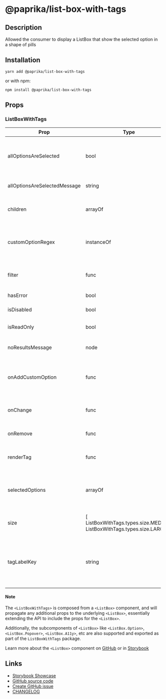 <!-- start: Autogenerated - do not modify -->

# @paprika/list-box-with-tags

## Description

Allowed the consumer to display a ListBox that show the selected option in a shape of pills

## Installation

```
yarn add @paprika/list-box-with-tags
```

or with npm:

```
npm install @paprika/list-box-with-tags
```

## Props

### ListBoxWithTags

| Prop                         | Type                                                                   | required | default                           | Description                                                                                                              |
| ---------------------------- | ---------------------------------------------------------------------- | -------- | --------------------------------- | ------------------------------------------------------------------------------------------------------------------------ |
| allOptionsAreSelected        | bool                                                                   | false    | false                             | When this is true, it will display a message indicating all options are selected on the popover                          |
| allOptionsAreSelectedMessage | string                                                                 | false    | ""                                | Message to display when all options have been selected                                                                   |
| children                     | arrayOf                                                                | true     | -                                 | Child of type <ListBox.Option />, <ListBox.Divider />, etc                                                               |
| customOptionRegex            | instanceOf                                                             | false    | /^.+@.+\..+\$/                    | Regex that match the input of the user and reports to onAddCustomOption. The default is a basic email regex              |
| filter                       | func                                                                   | false    | undefined                         | filter function for the ListBoxWithTags can be pair with ListBoxWithTags.filter                                          |
| hasError                     | bool                                                                   | false    | false                             | If ListBox is in an error state                                                                                          |
| isDisabled                   | bool                                                                   | false    | false                             | Disables the ListBox if true                                                                                             |
| isReadOnly                   | bool                                                                   | false    | false                             | The ListBox will not allow value to be changed                                                                           |
| noResultsMessage             | node                                                                   | false    | null                              | String message to be display when there are not results                                                                  |
| onAddCustomOption            | func                                                                   | false    | null                              | Callback whenever the user input a new custom option like some@email.com, pass undefined to ignore this behaviour        |
| onChange                     | func                                                                   | false    | () => {}                          | Callback whenever the user change a selection on the ListBoxWithTags                                                     |
| onRemove                     | func                                                                   | false    | () => {}                          | Callback once a tag is remove from the Trigger                                                                           |
| renderTag                    | func                                                                   | false    | null                              | Render prop to override the default Tag style, see example for it's uses.                                                |
| selectedOptions              | arrayOf                                                                | false    | null                              | An array of id that helps the ListBoxWithTags to known what elements are selected                                        |
| size                         | [ ListBoxWithTags.types.size.MEDIUM, ListBoxWithTags.types.size.LARGE] | false    | ListBoxWithTags.types.size.MEDIUM | Size of the trigger and options (font size, height, padding, etc).                                                       |
| tagLabelKey                  | string                                                                 | false    | null                              | Provides an alternative for rendering the Tag label instead of using the default [{label:value}] coming from the og data |

<!-- end: Autogenerated - do not modify -->
<!-- content -->

#### Note

The `<ListBoxWithTags>` is composed from a `<ListBox>` component, and will propagate any additional props to the underlying `<ListBox>`, essentially extending the API to include the props for the `<ListBox>`.

Additionally, the subcomponents of `<ListBox>` like `<ListBox.Option>`, `<ListBox.Popover>`, `<ListBox.A11y>`, etc are also supported and exported as part of the `ListBoxWithTags` package.

Learn more about the `<ListBox>` component on [GitHub](https://github.com/acl-services/paprika/blob/master/packages/ListBox/README.md) or in [Storybook](https://paprika.highbond.com/?path=/story/forms-listbox-docs--page)

<!-- eoContent -->

## Links

- [Storybook Showcase](https://paprika.highbond.com/?path=/story/forms-listboxwithtags--showcase)
- [GitHub source code](https://github.com/acl-services/paprika/tree/master/packages/ListBoxWithTags/src)
- [Create GitHub issue](https://github.com/acl-services/paprika/issues/new?label=[]&title=@paprika/list-box-with-tags%20[help]:%20your%20short%20description&body=%0A%23%20Help%20wanted%0A%0A%23%23%20Please%20write%20your%20question.%0A*A%20clear%20and%20concise%20description%20of%20what%20the%20question%20is*%0A%0A%23%23%20Additional%20context%0A*Add%20any%20other%20context%20or%20screenshots%20about%20your%20question%20here.*%0A)
- [CHANGELOG](https://github.com/acl-services/paprika/tree/master/packages/ListBoxWithTags/CHANGELOG.md)
